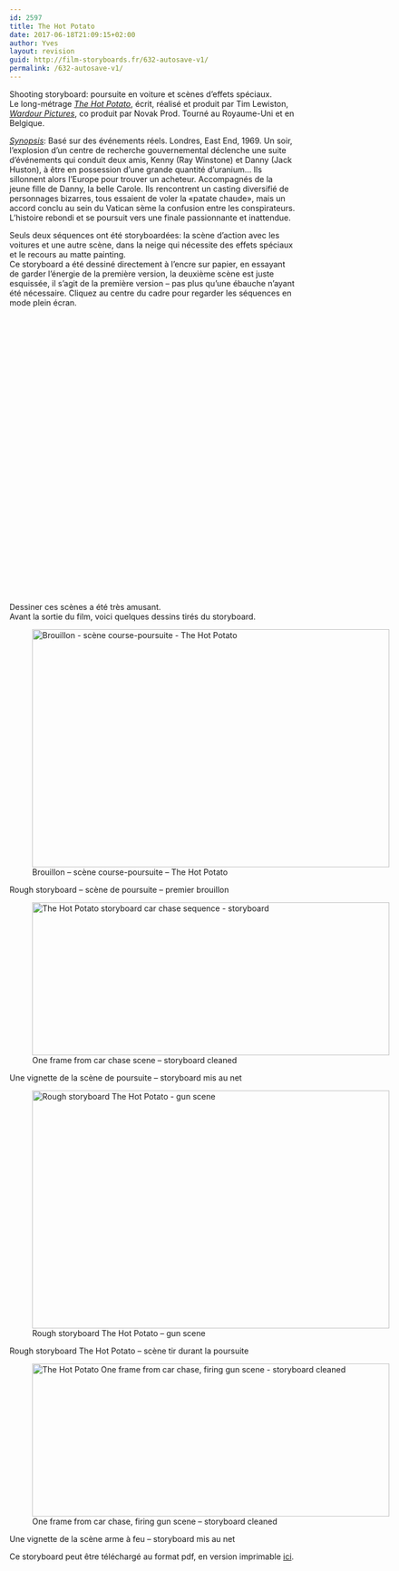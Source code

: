 ```yaml
---
id: 2597
title: The Hot Potato
date: 2017-06-18T21:09:15+02:00
author: Yves
layout: revision
guid: http://film-storyboards.fr/632-autosave-v1/
permalink: /632-autosave-v1/
---
```

Shooting storyboard: poursuite en voiture et scènes d&rsquo;effets spéciaux.  
Le long-métrage <a href="http://www.hotpotatomovie.com/" target="_blank" rel="noopener"><em>The Hot Potato</em></a>, écrit, réalisé et produit par Tim Lewiston, <a href="http://www.wardourpictures.com/" target="_blank" rel="noopener"><em>Wardour Pictures</em></a>, co produit par Novak Prod. Tourné au Royaume-Uni et en Belgique.

<a href="http://www.wardourpictures.com/" target="_blank" rel="noopener"><em>Synopsis</em></a>: Basé sur des événements réels. Londres, East End, 1969. Un soir, l&rsquo;explosion d&rsquo;un centre de recherche gouvernemental déclenche une suite d’événements qui conduit deux amis, Kenny (Ray Winstone) et Danny (Jack Huston), à être en possession d’une grande quantité d’uranium&#8230; Ils sillonnent alors l&rsquo;Europe pour trouver un acheteur. Accompagnés de la jeune fille de Danny, la belle Carole. Ils rencontrent un casting diversifié de personnages bizarres, tous essaient de voler la «patate chaude», mais un accord conclu au sein du Vatican sème la confusion entre les conspirateurs. L&rsquo;histoire rebondi et se poursuit vers une finale passionnante et inattendue.

Seuls deux séquences ont été storyboardées: la scène d&rsquo;action avec les voitures et une autre scène, dans la neige qui nécessite des effets spéciaux et le recours au matte painting.  
Ce storyboard a été dessiné directement à l&rsquo;encre sur papier, en essayant de garder l&rsquo;énergie de la première version, la deuxième scène est juste esquissée, il s’agit de la première version &#8211; pas plus qu’une ébauche n’ayant été nécessaire. Cliquez au centre du cadre pour regarder les séquences en mode plein écran.

<div class="issuuembed" style="width: 696px; height: 492px;" data-configid="1029923/36438509">
</div>



Dessiner ces scènes a été très amusant.  
Avant la sortie du film, voici quelques dessins tirés du storyboard.

<figure id="attachment_693" aria-describedby="caption-attachment-693" style="width: 630px" class="wp-caption alignnone"><a href="http://film-storyboards.fr/the-hot-potato/rough-storyboard_hot-potato/" rel="attachment wp-att-693"><img class="wp-image-693 size-full" src="http://film-storyboards.fr/wp-content/uploads/2010/12/Rough-storyboard_Hot-Potato.jpg" alt="Brouillon - scène course-poursuite - The Hot Potato" width="630" height="420" srcset="https://film-storyboards.fr/wp-content/uploads/2010/12/Rough-storyboard_Hot-Potato.jpg 630w, https://film-storyboards.fr/wp-content/uploads/2010/12/Rough-storyboard_Hot-Potato-557x371.jpg 557w" sizes="(max-width: 630px) 100vw, 630px" /></a><figcaption id="caption-attachment-693" class="wp-caption-text">Brouillon &#8211; scène course-poursuite &#8211; The Hot Potato</figcaption></figure>

Rough storyboard &#8211; scène de poursuite &#8211; premier brouillon

<figure id="attachment_702" aria-describedby="caption-attachment-702" style="width: 630px" class="wp-caption alignnone"><a href="http://film-storyboards.fr/the-hot-potato/the-hot-potato-storyboard-car-chase/" rel="attachment wp-att-702"><img class="size-full wp-image-702" src="http://film-storyboards.fr/wp-content/uploads/2010/12/The-Hot-Potato-storyboard-car-chase.jpg" alt="The Hot Potato storyboard car chase sequence - storyboard" width="630" height="270" srcset="https://film-storyboards.fr/wp-content/uploads/2010/12/The-Hot-Potato-storyboard-car-chase.jpg 630w, https://film-storyboards.fr/wp-content/uploads/2010/12/The-Hot-Potato-storyboard-car-chase-600x257.jpg 600w" sizes="(max-width: 630px) 100vw, 630px" /></a><figcaption id="caption-attachment-702" class="wp-caption-text">One frame from car chase scene &#8211; storyboard cleaned</figcaption></figure>

Une vignette de la scène de poursuite &#8211; storyboard mis au net

<figure id="attachment_705" aria-describedby="caption-attachment-705" style="width: 630px" class="wp-caption alignnone"><a href="http://film-storyboards.fr/the-hot-potato/rough-storyboard_hot-potato-gun-scene/" rel="attachment wp-att-705"><img class="size-full wp-image-705" src="http://film-storyboards.fr/wp-content/uploads/2010/12/Rough-storyboard_Hot-Potato-gun-scene.jpg" alt="Rough storyboard The Hot Potato - gun scene" width="630" height="420" srcset="https://film-storyboards.fr/wp-content/uploads/2010/12/Rough-storyboard_Hot-Potato-gun-scene.jpg 630w, https://film-storyboards.fr/wp-content/uploads/2010/12/Rough-storyboard_Hot-Potato-gun-scene-557x371.jpg 557w" sizes="(max-width: 630px) 100vw, 630px" /></a><figcaption id="caption-attachment-705" class="wp-caption-text">Rough storyboard The Hot Potato &#8211; gun scene</figcaption></figure>

Rough storyboard The Hot Potato &#8211; scène tir durant la poursuite

<figure id="attachment_708" aria-describedby="caption-attachment-708" style="width: 630px" class="wp-caption alignnone"><a href="http://film-storyboards.fr/the-hot-potato/the-hot-potato-storyboard-gun-scene/" rel="attachment wp-att-708"><img class="size-full wp-image-708" src="http://film-storyboards.fr/wp-content/uploads/2010/12/The-Hot-Potato-storyboard-gun-scene.jpg" alt="The Hot Potato One frame from car chase, firing gun scene - storyboard cleaned" width="630" height="270" srcset="https://film-storyboards.fr/wp-content/uploads/2010/12/The-Hot-Potato-storyboard-gun-scene.jpg 630w, https://film-storyboards.fr/wp-content/uploads/2010/12/The-Hot-Potato-storyboard-gun-scene-600x257.jpg 600w" sizes="(max-width: 630px) 100vw, 630px" /></a><figcaption id="caption-attachment-708" class="wp-caption-text">One frame from car chase, firing gun scene &#8211; storyboard cleaned</figcaption></figure>

Une vignette de la scène arme à feu &#8211; storyboard mis au net

Ce storyboard peut être téléchargé au format pdf, en version imprimable <a href="http://issuu.com/alternatyves/docs/storyboard-the-hot-potato" target="_blank" rel="noopener">ici</a>.